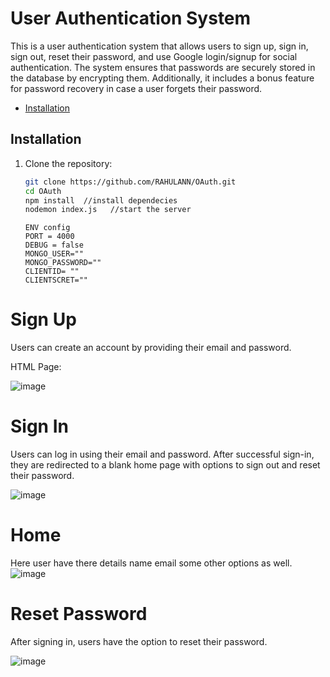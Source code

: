 # User Authentication System

This is a user authentication system that allows users to sign up, sign in, sign out, reset their password, and use Google login/signup for social authentication. The system ensures that passwords are securely stored in the database by encrypting them. Additionally, it includes a bonus feature for password recovery in case a user forgets their password.

- [Installation](#installation)

## Installation

1. Clone the repository:

   ```bash
   git clone https://github.com/RAHULANN/OAuth.git
   cd OAuth
   npm install  //install dependecies
   nodemon index.js   //start the server
   ```
   ```
   ENV config
   PORT = 4000
   DEBUG = false
   MONGO_USER=""
   MONGO_PASSWORD=""
   CLIENTID= ""
   CLIENTSCRET=""

# Sign Up

Users can create an account by providing their email and password.

HTML Page:

![image](https://github.com/RAHULANN/OAuth/assets/95866809/159b513f-1a46-432b-b8c7-f068785357b4)


# Sign In

Users can log in using their email and password. After successful sign-in, they are redirected to a blank home page with options to sign out and reset their password.

![image](https://github.com/RAHULANN/OAuth/assets/95866809/42bcf0ef-30f8-411b-821b-2eb76cd7b466)


# Home
Here user have there details name email some other options as well.
![image](https://github.com/RAHULANN/OAuth/assets/95866809/77905fec-3d67-4655-b05e-78deee1df9a0)

# Reset Password

After signing in, users have the option to reset their password.

![image](https://github.com/RAHULANN/OAuth/assets/95866809/5ea16116-3368-44a3-a342-af98f5f31689)


